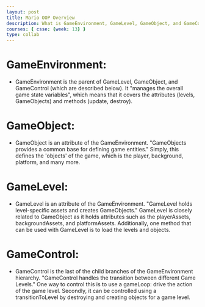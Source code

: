 ```yaml
---
layout: post
title: Mario OOP Overview
description: What is GameEnvironment, GameLevel, GameObject, and GameControl? 
courses: { csse: {week: 13} }
type: collab
---
```


# GameEnvironment:
- GameEnvironment is the parent of GameLevel, GameObject, and GameControl (which are described below). It "manages the overall game state variables", which means that it covers the attributes (levels, GameObjects) and methods (update, destroy).

# GameObject:
- GameObject is an attribute of the GameEnvironment. "GameObjects provides a common base for defining game entities." Simply, this defines the 'objects' of the game, which is the player, background, platform, and many more.

# GameLevel:
- GameLevel is an attribute of the GameEnvironment. "GameLevel holds level-specific assets and creates GameObjects." GameLevel is closely related to GameObject as it holds attributes such as the playerAssets, backgroundAssets, and platformAssets. Additionally, one method that can be used with GameLevel is to load the levels and objects.

# GameControl:
- GameControl is the last of the child branches of the GameEnvironment hierarchy. "GameControl handles the transition between different Game Levels." One way to control this is to use a gameLoop: drive the action of the game level. Secondly, it can be controlled using a transitionToLevel by destroying and creating objects for a game level.